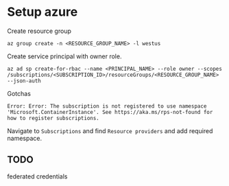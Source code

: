 # Setup azure


Create resource group
```
az group create -n <RESOURCE_GROUP_NAME> -l westus
```

Create service principal with owner role.
```
az ad sp create-for-rbac --name <PRINCIPAL_NAME> --role owner --scopes /subscriptions/<SUBSCRIPTION_ID>/resourceGroups/<RESOURCE_GROUP_NAME> --json-auth
```

Gotchas
```
Error: Error: The subscription is not registered to use namespace 'Microsoft.ContainerInstance'. See https://aka.ms/rps-not-found for how to register subscriptions.
```

Navigate to `Subscriptions` and find `Resource providers` and add required namespace.

## TODO
federated credentials